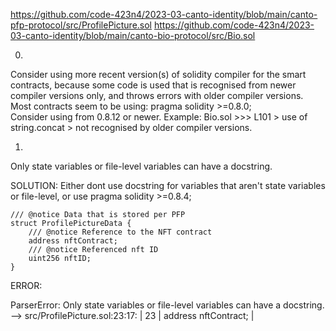 https://github.com/code-423n4/2023-03-canto-identity/blob/main/canto-pfp-protocol/src/ProfilePicture.sol
https://github.com/code-423n4/2023-03-canto-identity/blob/main/canto-bio-protocol/src/Bio.sol

0) 
Consider using more recent version(s) of solidity compiler for the smart contracts, because some code is used that is recognised from newer compiler versions only, and throws errors with older compiler versions. Most contracts seem to be using:
pragma solidity >=0.8.0;  
Consider using from 0.8.12 or newer.
Example: Bio.sol >>> L101 > use of string.concat > not recognised by older compiler versions.

1) 
Only state variables or file-level variables can have a docstring.

SOLUTION:
Either dont use docstring for variables that aren't state variables or file-level, or use pragma solidity >=0.8.4;

    /// @notice Data that is stored per PFP
    struct ProfilePictureData {
        /// @notice Reference to the NFT contract
        address nftContract;
        /// @notice Referenced nft ID
        uint256 nftID;
    }

ERROR:

ParserError: Only state variables or file-level variables can have a docstring.
  --> src/ProfilePicture.sol:23:17:
   |
23 |         address nftContract;
   |    